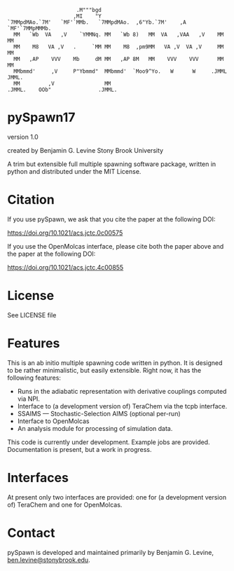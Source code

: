                                                                                      
                                                                                     
                          .M"""bgd                                               
                         ,MI    "Y                                               
    `7MMpdMAo.`7M'   `MF'`MMb.   `7MMpdMAo.  ,6"Yb.`7M'    ,A    `MF'`7MMpMMMb.  
      MM   `Wb  VA   ,V    `YMMNq. MM   `Wb 8)   MM  VA   ,VAA   ,V    MM    MM  
      MM    M8   VA ,V   .     `MM MM    M8  ,pm9MM   VA ,V  VA ,V     MM    MM  
      MM   ,AP    VVV    Mb     dM MM   ,AP 8M   MM    VVV    VVV      MM    MM  
      MMbmmd'     ,V     P"Ybmmd"  MMbmmd'  `Moo9^Yo.   W      W     .JMML  JMML.
      MM         ,V                MM                                            
    .JMML.    OOb"               .JMML.



pySpawn17
=========

version 1.0

created by
Benjamin G. Levine
Stony Brook University

A trim but extensible full multiple spawning software package, written in python and distributed under the MIT License.


Citation
========

If you use pySpawn, we ask that you cite the paper at the following DOI:

https://doi.org/10.1021/acs.jctc.0c00575

If you use the OpenMolcas interface, please cite both the paper above and the paper at the following DOI:

https://doi.org/10.1021/acs.jctc.4c00855


License
=======

See LICENSE file


Features
========

This is an ab initio multiple spawning code written in python.  It is designed to be rather minimalistic, but easily extensible.  Right now, it has the following features:

-  Runs in the adiabatic representation with derivative couplings computed via NPI.
-  Interface to (a development version of) TeraChem via the tcpb interface. 
-  SSAIMS — Stochastic-Selection AIMS (optional per-run)
-  Interface to OpenMolcas
-  An analysis module for processing of simulation data.

This code is currently under development.  Example jobs are provided.  Documentation is present, but a work in progress.

Interfaces
==========

At present only two interfaces are provided: one for (a development version of) TeraChem and one for OpenMolcas.

Contact
=======

pySpawn is developed and maintained primarily by Benjamin G. Levine, ben.levine@stonybrook.edu.





